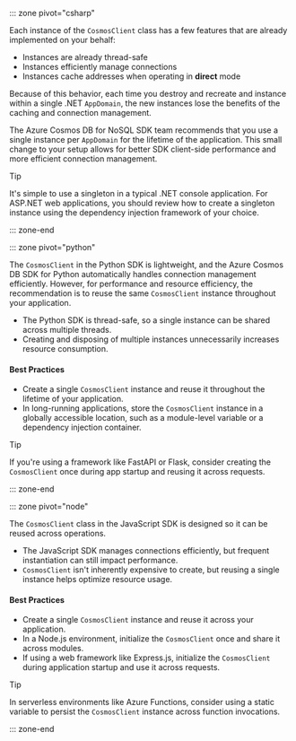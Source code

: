 ::: zone pivot="csharp"

Each instance of the ``CosmosClient`` class has a few features that are already implemented on your behalf:

- Instances are already thread-safe
- Instances efficiently manage connections
- Instances cache addresses when operating in **direct** mode

Because of this behavior, each time you destroy and recreate and instance within a single .NET ``AppDomain``, the new instances lose the benefits of the caching and connection management.

The Azure Cosmos DB for NoSQL SDK team recommends that you use a single instance per ``AppDomain`` for the lifetime of the application. This small change to your setup allows for better SDK client-side performance and more efficient connection management.

> [!TIP]
> It's simple to use a singleton in a typical .NET console application. For ASP.NET web applications, you should review how to create a singleton instance using the dependency injection framework of your choice.

::: zone-end

::: zone pivot="python"

The `CosmosClient` in the Python SDK is lightweight, and the Azure Cosmos DB SDK for Python automatically handles connection management efficiently. However, for performance and resource efficiency, the recommendation is to reuse the same `CosmosClient` instance throughout your application.

- The Python SDK is thread-safe, so a single instance can be shared across multiple threads.
- Creating and disposing of multiple instances unnecessarily increases resource consumption.

#### Best Practices

- Create a single `CosmosClient` instance and reuse it throughout the lifetime of your application.
- In long-running applications, store the `CosmosClient` instance in a globally accessible location, such as a module-level variable or a dependency injection container.

> [!TIP]
> If you're using a framework like FastAPI or Flask, consider creating the `CosmosClient` once during app startup and reusing it across requests.

::: zone-end

::: zone pivot="node"

The `CosmosClient` class in the JavaScript SDK is designed so it can be reused across operations.

- The JavaScript SDK manages connections efficiently, but frequent instantiation can still impact performance.
- `CosmosClient` isn't inherently expensive to create, but reusing a single instance helps optimize resource usage.

#### Best Practices

- Create a single `CosmosClient` instance and reuse it across your application.
- In a Node.js environment, initialize the `CosmosClient` once and share it across modules.
- If using a web framework like Express.js, initialize the `CosmosClient` during application startup and use it across requests.

> [!TIP]
> In serverless environments like Azure Functions, consider using a static variable to persist the `CosmosClient` instance across function invocations.

::: zone-end
